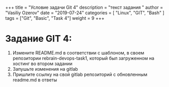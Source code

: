 ﻿+++
title = "Условие задачи Git 4"
description = "текст задания "
author = "Vasiliy Ozerov"
date = "2019-07-24"
categories = [ "Linux", "GIT", "Bash" ]
tags = ["Git", "Basic", "Task 4"]
weight = 9
+++

Задание GIT 4:
========

1. Измените README.md в соответствии с шаблоном, в своем репозитории rebrain-devops-task1, который был загруженном на хостинг во втором задании
2. Запушьте изменения на gitlab
3. Пришлите ссылку на свой gitlab репозиторий с обновленным readme.md в ответы